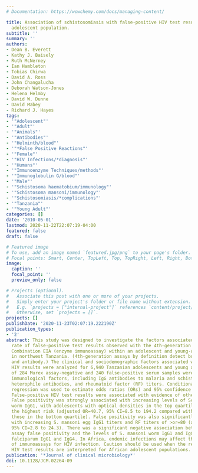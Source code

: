 ```yaml
---
# Documentation: https://wowchemy.com/docs/managing-content/

title: Association of schistosomiasis with false-positive HIV test results in an African
  adolescent population.
subtitle: ''
summary: ''
authors:
- Dean B. Everett
- Kathy J. Baisely
- Ruth McNerney
- Ian Hambleton
- Tobias Chirwa
- David A. Ross
- John Changalucha
- Deborah Watson-Jones
- Helena Helmby
- David W. Dunne
- David Mabey
- Richard J. Hayes
tags:
- '"Adolescent"'
- '"Adult"'
- '"Animals"'
- '"Antibodies"'
- '"Helminth/blood"'
- '"*False Positive Reactions"'
- '"Female"'
- '"HIV Infections/*diagnosis"'
- '"Humans"'
- '"Immunoenzyme Techniques/methods"'
- '"Immunoglobulin G/blood"'
- '"Male"'
- '"Schistosoma haematobium/immunology"'
- '"Schistosoma mansoni/immunology"'
- '"Schistosomiasis/*complications"'
- '"Tanzania"'
- '"Young Adult"'
categories: []
date: '2010-05-01'
lastmod: 2020-11-22T22:07:19-04:00
featured: false
draft: false

# Featured image
# To use, add an image named `featured.jpg/png` to your page's folder.
# Focal points: Smart, Center, TopLeft, Top, TopRight, Left, Right, BottomLeft, Bottom, BottomRight.
image:
  caption: ''
  focal_point: ''
  preview_only: false

# Projects (optional).
#   Associate this post with one or more of your projects.
#   Simply enter your project's folder or file name without extension.
#   E.g. `projects = ["internal-project"]` references `content/project/deep-learning/index.md`.
#   Otherwise, set `projects = []`.
projects: []
publishDate: '2020-11-23T02:07:19.222190Z'
publication_types:
- '2'
abstract: This study was designed to investigate the factors associated with the high
  rate of false-positive test results observed with the 4th-generation Murex HIV Ag/Ab
  Combination EIA (enzyme immunoassay) within an adolescent and young-adult cohort
  in northwest Tanzania. (4th-generation assays by definition detect both HIV antigen
  and antibody.) The clinical and sociodemographic factors associated with false-positive
  HIV results were analyzed for 6,940 Tanzanian adolescents and young adults. A subsample
  of 284 Murex assay-negative and 240 false-positive serum samples were analyzed for
  immunological factors, including IgG antibodies to malaria and schistosoma parasites,
  heterophile antibodies, and rheumatoid factor (RF) titers. Conditional logistic
  regression was used to estimate odds ratios (ORs) and 95% confidence intervals (CIs).
  False-positive HIV test results were associated with evidence of other infections.
  False positivity was strongly associated with increasing levels of Schistosoma haematobium
  worm IgG1, with adolescents with optical densities in the top quartile being at
  the highest risk (adjusted OR=40.7, 95% CI=8.5 to 194.2 compared with the risk for
  those in the bottom quartile). False positivity was also significantly associated
  with increasing S. mansoni egg IgG1 titers and RF titers of >or=80 (adjusted OR=8.2,
  95% CI=2.8 to 24.3). There was a significant negative association between Murex
  assay false positivity and the levels of S. mansoni worm IgG1 and IgG2 and Plasmodium
  falciparum IgG1 and IgG4. In Africa, endemic infections may affect the specificities
  of immunoassays for HIV infection. Caution should be used when the results of 4th-generation
  HIV test results are interpreted for African adolescent populations.
publication: '*Journal of clinical microbiology*'
doi: 10.1128/JCM.02264-09
---
```

